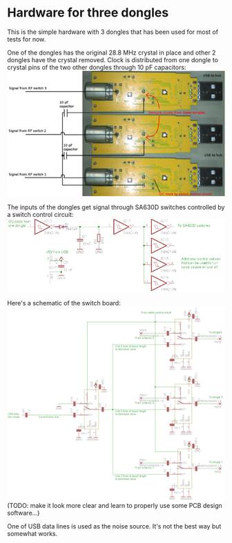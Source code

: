 Hardware for three dongles
==========================

This is the simple hardware with 3 dongles that has been used for most of tests
for now.

One of the dongles has the original 28.8 MHz crystal in place and other 2
dongles have the crystal removed. Clock is distributed from one dongle to
crystal pins of the two other dongles through 10 pF capacitors:
![Connections to dongles](connections_to_dongles.png)

The inputs of the dongles get signal through SA630D switches controlled by a
switch control circuit:
![Switch control circuit](switchcontrol.png)

Here's a schematic of the switch board:
![Switches](switches.png)
(TODO: make it look more clear and learn to properly use some PCB design
software...)

One of USB data lines is used as the noise source.
It's not the best way but somewhat works.
